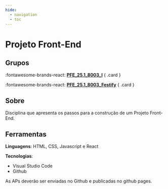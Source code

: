```yaml
---
hide:
  - navigation
  - toc
---  
```


# Projeto Front-End

## Grupos

<div class="grid" markdown>

:fontawesome-brands-react: __[PFE_25.1_8003_I](https://github.com/Projetos-de-Extensao/PFE_25.1_8003_I)__ 
{ .card }

:fontawesome-brands-react: __[PFE_25.1_8003_Festify](https://github.com/Projetos-de-Extensao/PFE_25.1_8003_II)__ 
{ .card }


</div>


## Sobre

Disciplina que apresenta os passos para a construção de um Projeto Front-End.

## Ferramentas

**Linguagens**: HTML, CSS, Javascript e React

**Tecnologias**:

* Visual Studio Code
* Github

As APs deverão ser enviadas no Github e publicadas no github pages.
